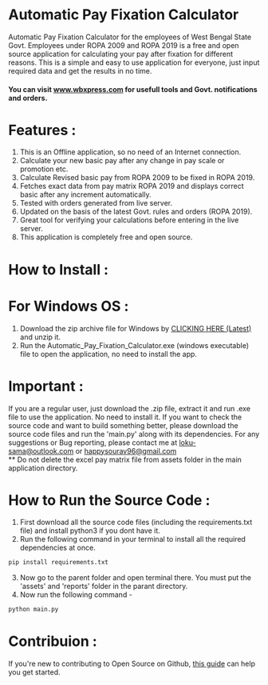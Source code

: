 # Automatic Pay Fixation Calculator
Automatic Pay Fixation Calculator for the employees of West Bengal State Govt. Employees under ROPA 2009 and ROPA 2019 is a free and open source application for calculating your pay after fixation for different reasons. This is a simple and easy to use application for everyone, just input required data and get the results in no time.
#### You can visit www.wbxpress.com for usefull tools and Govt. notifications and orders.

# Features :

   1. This is an Offline application, so no need of an Internet connection.
   2. Calculate your new basic pay after any change in pay scale or promotion etc.
   3. Calculate Revised basic pay from ROPA 2009 to be fixed in ROPA 2019.
   4. Fetches exact data from pay matrix ROPA 2019 and displays correct basic after any increment automatically.
   5. Tested with orders generated from live server.
   6. Updated on the basis of the latest Govt. rules and orders (ROPA 2019).
   7. Great tool for verifying your calculations before entering in the live server.
   8. This application is completely free and open source.

# How to Install :
  # For Windows OS :
   1. Download the zip archive file for Windows by <a href="https://github.com/loku-sama/pay-fixation-wb/releases/download/1.0.1/Automatic_Pay_Fixation_Calculator_ver_1.0.1.zip"> CLICKING HERE (Latest)</a> and unzip it. 
   2. Run the Automatic_Pay_Fixation_Calculator.exe (windows executable) file to open the application, no need to install the app.

# Important :
If you are a regular user, just download the .zip file, extract it and run .exe file to use the application. No need to install it.
If you want to check the source code and want to build something better, please download the source code files and run the 'main.py' along with its dependencies.
For any suggestions or Bug reporting, please contact me at loku-sama@outlook.com or happysourav96@gmail.com              
** Do not delete the excel pay matrix file from assets folder in the main application directory.

# How to Run the Source Code :
1. First download all the source code files (including the requirements.txt file) and install python3 if you dont have it.
2. Run the following command in your terminal to install all the required dependencies at once.
  ```python
  pip install requirements.txt
  ```
3. Now go to the parent folder and open terminal there. You must put the 'assets' and 'reports' folder in the parant directory.
4. Now run the following command -
```python
python main.py
```

# Contribuion :
If you're new to contributing to Open Source on Github, <a href="https://guides.github.com/activities/contributing-to-open-source/">this guide</a> can help you get started.
